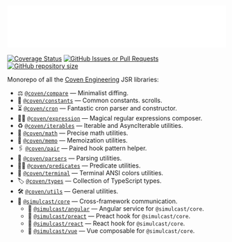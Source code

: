 <img src="./logo.svg" height="96" />

[![Coverage Status](https://img.shields.io/codecov/c/github/covenengineering/libraries?style=for-the-badge&logo=Codecov&label=Coverage&labelColor=%23354a57&color=%23c87)](https://app.codecov.io/github/covenengineering/libraries?branch=main)
[![GitHub Issues or Pull Requests](https://img.shields.io/github/issues/covenengineering/libraries?style=for-the-badge&logo=GitHub&label=Open%20Issues&labelColor=%23000&color=%23c87)](https://github.com/covenengineering/libraries/issues/)
[![GitHub repository size](https://img.shields.io/github/repo-size/covenengineering/libraries?style=for-the-badge&logo=GitHub&label=Repository%20Size&labelColor=%23000&color=%23c87)](https://github.com/covenengineering/libraries/)

Monorepo of all the [Coven Engineering](https://coven.engineering) JSR
libraries:

- ⚖️ [`@coven/compare`](https://coven.to/compare) — Minimalist diffing.
- 🧱 [`@coven/constants`](https://coven.to/constants) — Common constants.
  scrolls.
- ⏳ [`@coven/cron`](https://coven.to/cron) — Fantastic cron parser and
  constructor.
- 🧙‍♀️ [`@coven/expression`](https://coven.to/expression) — Magical regular
  expressions composer.
- ♻️ [`@coven/iterables`](https://coven.to/iterables) — Iterable and
  AsyncIterable utilities.
- 🧮 [`@coven/math`](https://coven.to/math) — Precise math utilities.
- 💾 [`@coven/memo`](https://coven.to/memo) — Memoization utilities.
- 🖇️ [`@coven/pair`](https://coven.to/pair) — Paired hook pattern helper.
- 💫 [`@coven/parsers`](https://coven.to/parsers) — Parsing utilities.
- 🕵️‍♀️ [`@coven/predicates`](https://coven.to/predicates) — Predicate utilities.
- 🌈 [`@coven/terminal`](https://coven.to/terminal) — Terminal ANSI colors
  utilities.
- 🏷️ [`@coven/types`](https://coven.to/types) — Collection of TypeScript types.
- 🛠️ [`@coven/utils`](https://coven.to/utils) — General utilities.
- 📡 [`@simulcast/core`](https://simulcast.coven.to/core) — Cross-framework
  communication.
  - 📡 [`@simulcast/angular`](https://simulcast.coven.to/angular) — Angular
    service for `@simulcast/core`.
  - 📡 [`@simulcast/preact`](https://simulcast.coven.to/preact) — Preact hook
    for `@simulcast/core`.
  - 📡 [`@simulcast/react`](https://simulcast.coven.to/react) — React hook for
    `@simulcast/core`.
  - 📡 [`@simulcast/vue`](https://simulcast.coven.to/vue) — Vue composable for
    `@simulcast/core`.
